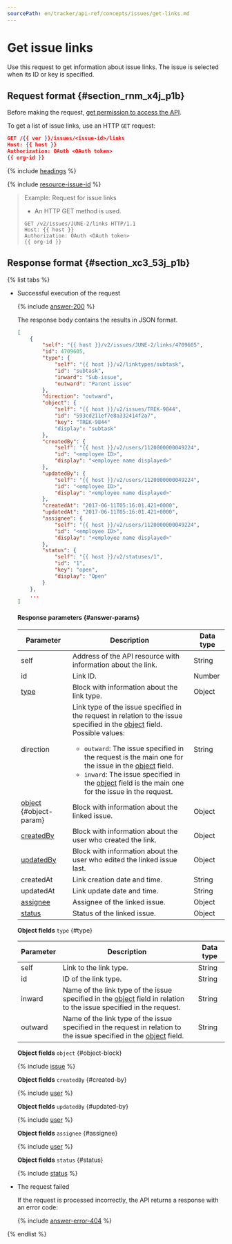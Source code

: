 ```yaml
---
sourcePath: en/tracker/api-ref/concepts/issues/get-links.md
---
```

# Get issue links

Use this request to get information about issue links. The issue is selected when its ID or key is specified.

## Request format {#section_rnm_x4j_p1b}

Before making the request, [get permission to access the API](../access.md).

To get a list of issue links, use an HTTP `GET` request:

```json
GET /{{ ver }}/issues/<issue-id>/links
Host: {{ host }}
Authorization: OAuth <OAuth token>
{{ org-id }}
```

{% include [headings](../../../_includes/tracker/api/headings.md) %}

{% include [resource-issue-id](../../../_includes/tracker/api/resource-issue-id.md) %}

> Example: Request for issue links
>
>- An HTTP GET method is used.
>
>```
>GET /v2/issues/JUNE-2/links HTTP/1.1
>Host: {{ host }}
>Authorization: OAuth <OAuth token>
>{{ org-id }}
>```

## Response format {#section_xc3_53j_p1b}

{% list tabs %}

- Successful execution of the request

    {% include [answer-200](../../../_includes/tracker/api/answer-200.md) %}

    The response body contains the results in JSON format.

    ```json
    [
        {
            "self": "{{ host }}/v2/issues/JUNE-2/links/4709605",
            "id": 4709605,
            "type": {
                "self": "{{ host }}/v2/linktypes/subtask",
                "id": "subtask",
                "inward": "Sub-issue",
                "outward": "Parent issue"
            },
            "direction": "outward",
            "object": {
                "self": "{{ host }}/v2/issues/TREK-9844",
                "id": "593cd211ef7e8a332414f2a7",
                "key": "TREK-9844"
                "display": "subtask"
            },
            "createdBy": {
                "self": "{{ host }}/v2/users/1120000000049224",
                "id": "<employee ID>",
                "display": "<employee name displayed>"
            },
            "updatedBy": {
                "self": "{{ host }}/v2/users/1120000000049224",
                "id": "<employee ID>",
                "display": "<employee name displayed>"
            },
            "createdAt": "2017-06-11T05:16:01.421+0000",
            "updatedAt": "2017-06-11T05:16:01.421+0000",
            "assignee": {
                "self": "{{ host }}/v2/users/1120000000049224",
                "id": "<employee ID>",
                "display": "<employee name displayed>"
            },
            "status": {
                "self": "{{ host }}/v2/statuses/1",
                "id": "1",
                "key": "open",
                "display": "Open"
            }
        },
        ...
    ]
    ```

    #### Response parameters {#answer-params}

    | Parameter | Description | Data type |
    | ----- | ----- | ----- |
    | self | Address of the API resource with information about the link. | String |
    | id | Link ID. | Number |
    | [type](#type) | Block with information about the link type. | Object |
    | direction | Link type of the issue specified in the request in relation to the issue specified in the [object](#object-param) field. Possible values:<ul><li>`outward`: The issue specified in the request is the main one for the issue in the [object](#object-param) field.</li><li>`inward`: The issue specified in the [object](#object-param) field is the main one for the issue in the request.</li></ul> | String |
    | [object](#object-block) {#object-param} | Block with information about the linked issue. | Object |
    | [createdBy](#created-by) | Block with information about the user who created the link. | Object |
    | [updatedBy](#updated-by) | Block with information about the user who edited the linked issue last. | Object |
    | createdAt | Link creation date and time. | String |
    | updatedAt | Link update date and time. | String |
    | [assignee](#assignee) | Assignee of the linked issue. | Object |
    | [status](#status) | Status of the linked issue. | Object |

    **Object fields** `type` {#type}

    | Parameter | Description | Data type |
    | ----- | ----- | ----- |
    | self | Link to the link type. | String |
    | id | ID of the link type. | String |
    | inward | Name of the link type of the issue specified in the [object](#object-param) field in relation to the issue specified in the request. | String |
    | outward | Name of the link type of the issue specified in the request in relation to the issue specified in the [object](#object-param) field. | String |

    **Object fields** `object` {#object-block}

    {% include [issue](../../../_includes/tracker/api/issue.md) %}

    **Object fields** `createdBy` {#created-by}

    {% include [user](../../../_includes/tracker/api/user.md) %}

    **Object fields** `updatedBy` {#updated-by}

    {% include [user](../../../_includes/tracker/api/user.md) %}

    **Object fields** `assignee` {#assignee}

    {% include [user](../../../_includes/tracker/api/user.md) %}

    **Object fields** `status` {#status}

    {% include [status](../../../_includes/tracker/api/status.md) %}

- The request failed

    If the request is processed incorrectly, the API returns a response with an error code:

    {% include [answer-error-404](../../../_includes/tracker/api/answer-error-404.md) %}

{% endlist %}


